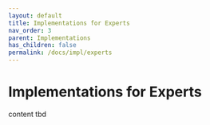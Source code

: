 ```yaml
---
layout: default
title: Implementations for Experts
nav_order: 3
parent: Implementations
has_children: false
permalink: /docs/impl/experts
---
```


# Implementations for Experts
content tbd

